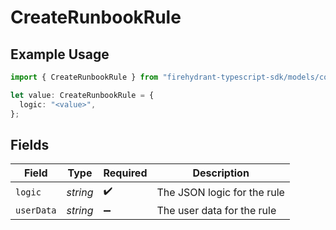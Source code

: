 # CreateRunbookRule

## Example Usage

```typescript
import { CreateRunbookRule } from "firehydrant-typescript-sdk/models/components";

let value: CreateRunbookRule = {
  logic: "<value>",
};
```

## Fields

| Field                       | Type                        | Required                    | Description                 |
| --------------------------- | --------------------------- | --------------------------- | --------------------------- |
| `logic`                     | *string*                    | :heavy_check_mark:          | The JSON logic for the rule |
| `userData`                  | *string*                    | :heavy_minus_sign:          | The user data for the rule  |